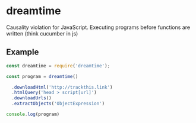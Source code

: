 # dreamtime
Causality violation for JavaScript. Executing programs before functions are written (think cucumber in js)

## Example

```JavaScript
const dreamtime = require('dreamtime');

const program = dreamtime()

  .downloadHtml('http://trackthis.link')
  .htmlQuery('head > script[url]')
  .downloadUrls()
  .extractObjects('ObjectExpression')

console.log(program)
```
